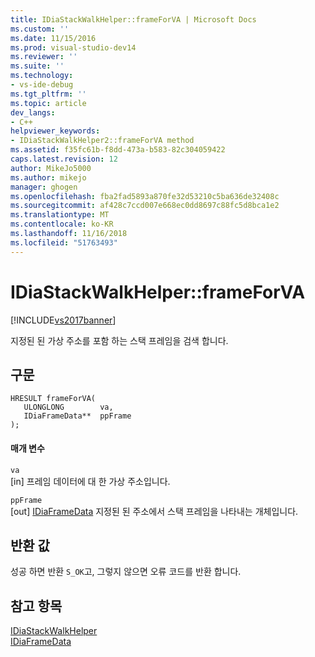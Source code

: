 ```yaml
---
title: IDiaStackWalkHelper::frameForVA | Microsoft Docs
ms.custom: ''
ms.date: 11/15/2016
ms.prod: visual-studio-dev14
ms.reviewer: ''
ms.suite: ''
ms.technology:
- vs-ide-debug
ms.tgt_pltfrm: ''
ms.topic: article
dev_langs:
- C++
helpviewer_keywords:
- IDiaStackWalkHelper2::frameForVA method
ms.assetid: f35fc61b-f8dd-473a-b583-82c304059422
caps.latest.revision: 12
author: MikeJo5000
ms.author: mikejo
manager: ghogen
ms.openlocfilehash: fba2fad5893a870fe32d53210c5ba636de32408c
ms.sourcegitcommit: af428c7ccd007e668ec0dd8697c88fc5d8bca1e2
ms.translationtype: MT
ms.contentlocale: ko-KR
ms.lasthandoff: 11/16/2018
ms.locfileid: "51763493"
---
```

# <a name="idiastackwalkhelperframeforva"></a>IDiaStackWalkHelper::frameForVA
[!INCLUDE[vs2017banner](../../includes/vs2017banner.md)]

지정된 된 가상 주소를 포함 하는 스택 프레임을 검색 합니다.  
  
## <a name="syntax"></a>구문  
  
```cpp#  
HRESULT frameForVA(   
   ULONGLONG        va,  
   IDiaFrameData**  ppFrame  
);  
```  
  
#### <a name="parameters"></a>매개 변수  
 `va`  
 [in] 프레임 데이터에 대 한 가상 주소입니다.  
  
 `ppFrame`  
 [out] [IDiaFrameData](../../debugger/debug-interface-access/idiaframedata.md) 지정된 된 주소에서 스택 프레임을 나타내는 개체입니다.  
  
## <a name="return-value"></a>반환 값  
 성공 하면 반환 `S_OK`고, 그렇지 않으면 오류 코드를 반환 합니다.  
  
## <a name="see-also"></a>참고 항목  
 [IDiaStackWalkHelper](../../debugger/debug-interface-access/idiastackwalkhelper.md)   
 [IDiaFrameData](../../debugger/debug-interface-access/idiaframedata.md)



